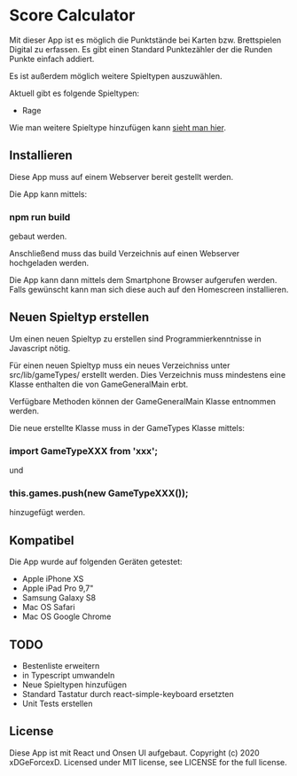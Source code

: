 # Score Calculator

Mit dieser App ist es möglich die Punktstände bei Karten bzw. Brettspielen Digital zu erfassen.
Es gibt einen Standard Punktezähler der die Runden Punkte einfach addiert.

Es ist außerdem möglich weitere Spieltypen auszuwählen.

Aktuell gibt es folgende Spieltypen:

* Rage

Wie man weitere Spieltype hinzufügen kann [sieht man hier](#Neuen-Spieltyp-erstellen).

## Installieren

Diese App muss auf einem Webserver bereit gestellt werden.

Die App kann mittels:

### npm run build

gebaut werden.

Anschließend muss das build Verzeichnis auf einen Webserver hochgeladen werden.

Die App kann dann mittels dem Smartphone Browser aufgerufen werden. 
Falls gewünscht kann man sich diese auch auf den Homescreen installieren.

## Neuen Spieltyp erstellen

Um einen neuen Spieltyp zu erstellen sind Programmierkenntnisse in Javascript nötig.

Für einen neuen Spieltyp muss ein neues Verzeichniss unter src/lib/gameTypes/ erstellt werden.
Dies Verzeichnis muss mindestens eine Klasse enthalten die von GameGeneralMain erbt.

Verfügbare Methoden können der GameGeneralMain Klasse entnommen werden.

Die neue erstellte Klasse muss in der GameTypes Klasse mittels:

### import GameTypeXXX from 'xxx';

und 

### this.games.push(new GameTypeXXX());

hinzugefügt werden.


## Kompatibel

Die App wurde auf folgenden Geräten getestet:

* Apple iPhone XS
* Apple iPad Pro 9,7"
* Samsung Galaxy S8
* Mac OS Safari
* Mac OS Google Chrome

## TODO

* Bestenliste erweitern
* in Typescript umwandeln
* Neue Spieltypen hinzufügen
* Standard Tastatur durch react-simple-keyboard ersetzten
* Unit Tests erstellen

## License
Diese App ist mit React und Onsen UI aufgebaut.
Copyright (c) 2020 xDGeForcexD. Licensed under MIT license, see LICENSE for the full license.